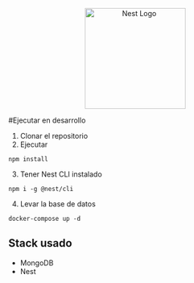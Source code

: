 <p align="center">
  <a href="http://nestjs.com/" target="blank"><img src="https://nestjs.com/img/logo-small.svg" width="200" alt="Nest Logo" /></a>
</p>


#Ejecutar en desarrollo

1. Clonar el repositorio
2. Ejecutar 
```
npm install 
```

3. Tener Nest CLI instalado

```
npm i -g @nest/cli
```

4. Levar la base de datos
```
docker-compose up -d 
```

## Stack usado
* MongoDB
* Nest


